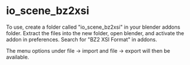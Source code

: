 # io_scene_bz2xsi
To use, create a folder called "io_scene_bz2xsi" in your blender addons folder.
Extract the files into the new folder, open blender, and activate the addon in preferences.
Search for "BZ2 XSI Format" in addons.

The menu options under file -> import and file -> export will then be available.

